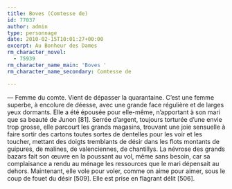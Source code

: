 ```yaml
---
title: Boves (Comtesse de)
id: 77037
author: admin
type: personnage
date: 2010-02-15T10:01:27+00:00
excerpt: Au Bonheur des Dames
rm_character_novel:
  - 75939
rm_character_name_main: 'Boves '
rm_character_name_secondary: Comtesse de

---
```

— Femme du comte. Vient de dépasser la quarantaine. C&rsquo;est une femme superbe, à encolure de déesse, avec une grande face régulière et de larges yeux dormants. Elle a été épousée pour elle-même, n&rsquo;apportant à son mari que sa beauté de Junon [81]. Serrée d&rsquo;argent, toujours torturée d&rsquo;une envie trop grosse, elle parcourt les grands magasins, trouvant une joie sensuelle à faire sortir des cartons toutes sortes de dentelles pour les voir et les toucher, mettant des doigts tremblants de désir dans les flots montants de guipures, de malines, de valenciennes, de chantillys. La névrose des grands bazars fait son œuvre en la poussant au vol, même sans besoin, car sa complaisance a rendu au ménage les ressources que le mari dépensait au dehors. Maintenant, elle vole pour voler, comme on aime pour aimer, sous le coup de fouet du désir [509]. Elle est prise en flagrant délit [506]. 